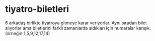 # tiyatro-biletleri
6 arkadaş birlikte tiyatroya gitmeye karar veriyorlar. Aynı sıradan bilet alıyorlar ama biletlerini farklı zamanlarda aldıkları için numaralar karışık. (örneğin 1,5,9,12,17,14)
